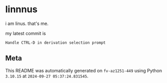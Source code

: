 # linnnus

i am linus. that's me.

my latest commit is

```
Handle CTRL-D in derivation selection prompt
```

## Meta

This README was automatically generated on `fv-az1251-449` using Python
`3.10.15` at `2024-09-27 05:37:24.831545`.
